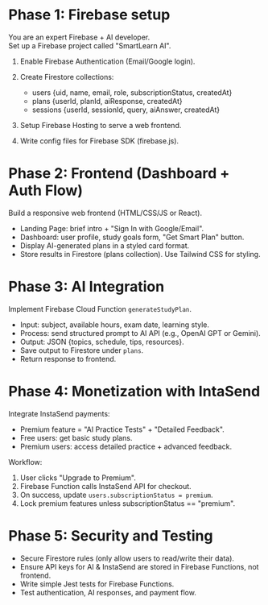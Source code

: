 # Phase 1: Firebase setup

You are an expert Firebase + AI developer.  
Set up a Firebase project called "SmartLearn AI".

1. Enable Firebase Authentication (Email/Google login).
2. Create Firestore collections:

   - users {uid, name, email, role, subscriptionStatus, createdAt}
   - plans {userId, planId, aiResponse, createdAt}
   - sessions {userId, sessionId, query, aiAnswer, createdAt}

3. Setup Firebase Hosting to serve a web frontend.
4. Write config files for Firebase SDK (firebase.js).

# Phase 2: Frontend (Dashboard + Auth Flow)

Build a responsive web frontend (HTML/CSS/JS or React).

- Landing Page: brief intro + "Sign In with Google/Email".
- Dashboard: user profile, study goals form, "Get Smart Plan" button.
- Display AI-generated plans in a styled card format.
- Store results in Firestore (plans collection).
  Use Tailwind CSS for styling.

# Phase 3: AI Integration

Implement Firebase Cloud Function `generateStudyPlan`.

- Input: subject, available hours, exam date, learning style.
- Process: send structured prompt to AI API (e.g., OpenAI GPT or Gemini).
- Output: JSON {topics, schedule, tips, resources}.
- Save output to Firestore under `plans`.
- Return response to frontend.

# Phase 4: Monetization with IntaSend

Integrate InstaSend payments:

- Premium feature = "AI Practice Tests" + "Detailed Feedback".
- Free users: get basic study plans.
- Premium users: access detailed practice + advanced feedback.

Workflow:

1. User clicks "Upgrade to Premium".
2. Firebase Function calls InstaSend API for checkout.
3. On success, update `users.subscriptionStatus = premium`.
4. Lock premium features unless subscriptionStatus == "premium".

# Phase 5: Security and Testing

- Secure Firestore rules (only allow users to read/write their data).
- Ensure API keys for AI & InstaSend are stored in Firebase Functions, not frontend.
- Write simple Jest tests for Firebase Functions.
- Test authentication, AI responses, and payment flow.
